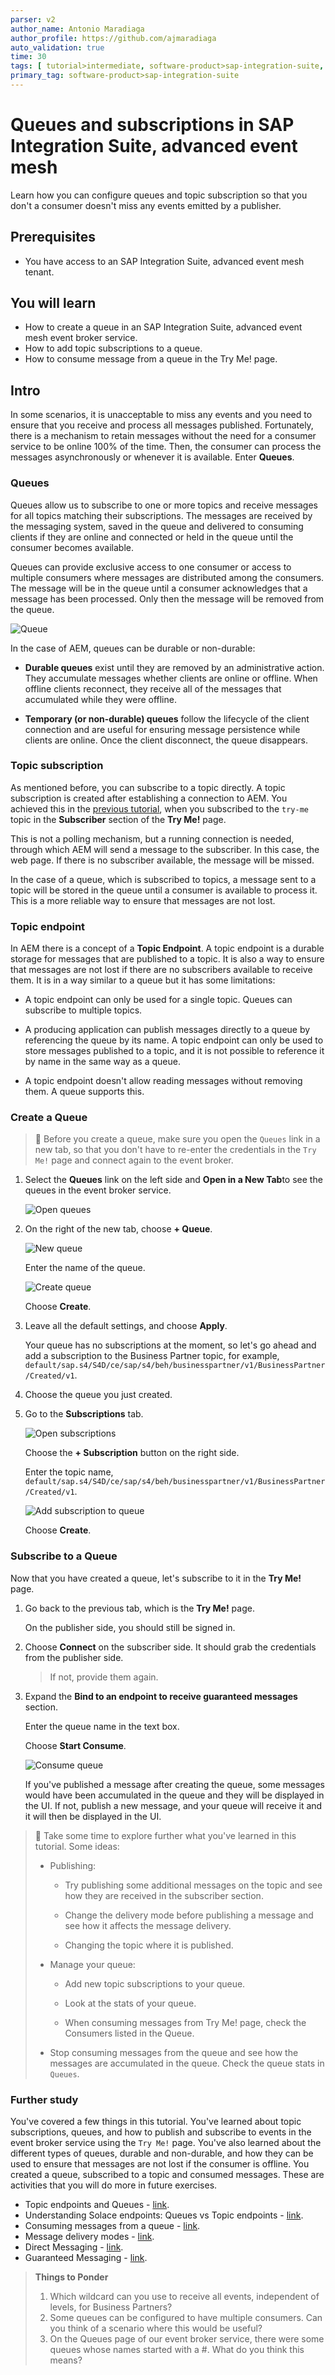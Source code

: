 ```yaml
---
parser: v2
author_name: Antonio Maradiaga
author_profile: https://github.com/ajmaradiaga
auto_validation: true
time: 30
tags: [ tutorial>intermediate, software-product>sap-integration-suite, software-product>sap-business-technology-platform, tutorial>license]
primary_tag: software-product>sap-integration-suite
---
```


# Queues and subscriptions in SAP Integration Suite, advanced event mesh

<!-- description -->Learn how you can configure queues and topic subscription so that you don't a consumer doesn't miss any events emitted by a publisher.


## Prerequisites
- You have access to an SAP Integration Suite, advanced event mesh tenant.

## You will learn
- How to create a queue in an SAP Integration Suite, advanced event mesh event broker service.
- How to add topic subscriptions to a queue.
- How to consume message from a queue in the Try Me! page.


## Intro
In some scenarios, it is unacceptable to miss any events and you need to ensure that you receive and process all messages published. Fortunately, there is a mechanism to retain messages without the need for a consumer service to be online 100% of the time. Then, the consumer can process the messages asynchronously or whenever it is available. Enter **Queues**.

### Queues

Queues allow us to subscribe to one or more topics and receive messages for all topics matching their subscriptions. The messages are received by the messaging system, saved in the queue and delivered to consuming clients if they are online and connected or held in the queue until the consumer becomes available. 

Queues can provide exclusive access to one consumer or access to multiple consumers where messages are distributed among the consumers. The message will be in the queue until a consumer acknowledges that a message has been processed. Only then the message will be removed from the queue.

![Queue](assets/guaranteed-queue.png)

In the case of AEM, queues can be durable or non-durable:

- **Durable queues** exist until they are removed by an administrative action. They accumulate messages whether clients are online or offline. When offline clients reconnect, they receive all of the messages that accumulated while they were offline.

- **Temporary (or non-durable) queues** follow the lifecycle of the client connection and are useful for ensuring message persistence while clients are online. Once the client disconnect, the queue disappears.


### Topic subscription

As mentioned before, you can subscribe to a topic directly. A topic subscription is created after establishing a connection to AEM. You achieved this in the [previous tutorial](../pubsub-view-events/), when you subscribed to the `try-me` topic in the **Subscriber** section of the **Try Me!** page. 

This is not a polling mechanism, but a running connection is needed, through which AEM will send a message to the subscriber. In this case, the web page. If there is no subscriber available, the message will be missed.

In the case of a queue, which is subscribed to topics, a message sent to a topic will be stored in the queue until a consumer is available to process it. This is a more reliable way to ensure that messages are not lost.



### Topic endpoint

In AEM there is a concept of a **Topic Endpoint**. A topic endpoint is a durable storage for messages that are published to a topic. It is also a way to ensure that messages are not lost if there are no subscribers available to receive them. It is in a way similar to a queue but it has some limitations:

- A topic endpoint can only be used for a single topic. Queues can subscribe to multiple topics.

- A producing application can publish messages directly to a queue by referencing the queue by its name. A topic endpoint can only be used to store messages published to a topic, and it is not possible to reference it by name in the same way as a queue.

- A topic endpoint doesn't allow reading messages without removing them. A queue supports this.


### Create a Queue

> 🚨 Before you create a queue, make sure you open the `Queues` link in a new tab, so that you don't have to re-enter the credentials in the `Try Me!` page and connect again to the event broker.

1. Select the **Queues** link on the left side and **Open in a New Tab**to see the queues in the event broker service. 

    ![Open queues](assets/queue1.png)

2. On the right of the new tab, choose **+ Queue**.
   
    ![New queue](assets/queue2.png)
   
    Enter the name of the queue.

    ![Create queue](assets/create-queue.png)

    Choose **Create**.
    
3. Leave all the default settings, and choose **Apply**. 

    Your queue has no subscriptions at the moment, so let's go ahead and add a subscription to the Business Partner topic, for example, `default/sap.s4/S4D/ce/sap/s4/beh/businesspartner/v1/BusinessPartner/Created/v1`.

4. Choose the queue you just created.
   
5. Go to the **Subscriptions** tab.
    
    ![Open subscriptions](assets/queue3.png)
    
    Choose the **+ Subscription** button on the right side. 
    
    Enter the topic name, `default/sap.s4/S4D/ce/sap/s4/beh/businesspartner/v1/BusinessPartner/Created/v1`.

    ![Add subscription to queue](assets/queue-add-subscription.png)

    Choose **Create**.


### Subscribe to a Queue
Now that you have created a queue, let's subscribe to it in the **Try Me!** page.

1. Go back to the previous tab, which is the **Try Me!** page.

    On the publisher side, you should still be signed in.
    
2. Choose **Connect** on the subscriber side. It should grab the credentials from the publisher side.

    >If not, provide them again.

3. Expand the **Bind to an endpoint to receive guaranteed messages** section.

    Enter the queue name in the text box.

    Choose **Start Consume**.

    ![Consume queue](assets/consume-queue.png)

    If you've published a message after creating the queue, some messages would have been accumulated in the queue and they will be displayed in the UI. If not, publish a new message, and your queue will receive it and it will then be displayed in the UI.

>🧭 Take some time to explore further what you've learned in this tutorial. Some ideas:
>
>- Publishing:
>
>   - Try publishing some additional messages on the topic and see how they are received in the subscriber section.
>
>   - Change the delivery mode before publishing a message and see how it affects the message delivery. 
>
>   - Changing the topic where it is published.
>
>- Manage your queue:
>
>   - Add new topic subscriptions to your queue.
>
>   - Look at the stats of your queue.
>
>   - When consuming messages from Try Me! page, check the Consumers listed in the Queue.
>
>- Stop consuming messages from the queue and see how the messages are accumulated in the queue. Check the queue stats in `Queues`.


### Further study

You've covered a few things in this tutorial. You've learned about topic subscriptions, queues, and how to publish and subscribe to events in the event broker service using the `Try Me!` page. You've also learned about the different types of queues, durable and non-durable, and how they can be used to ensure that messages are not lost if the consumer is offline. You created a queue, subscribed to a topic and consumed messages. These are activities that you will do more in future exercises.

- Topic endpoints and Queues - [link](https://help.pubsub.em.services.cloud.sap/Get-Started/topic-endpoints-queues.htm).
- Understanding Solace endpoints: Queues vs Topic endpoints - [link](https://solace.com/blog/queues-vs-topic-endpoints/).
- Consuming messages from a queue - [link](https://help.pubsub.em.services.cloud.sap/Cloud/Consuming-Guaranteed-Messages-from-Queue-in-Broker-Manager.htm).
- Message delivery modes - [link](https://help.pubsub.em.services.cloud.sap/Get-Started/message-delivery-modes.htm).
- Direct Messaging - [link](https://docs.solace.com/Messaging/Direct-Msg/Direct-Messages.htm).
- Guaranteed Messaging - [link](https://docs.solace.com/Messaging/Guaranteed-Msg/Guaranteed-Messages.htm).

>**Things to Ponder**
>
> 1. Which wildcard can you use to receive all events, independent of levels, for Business Partners?
> 2. Some queues can be configured to have multiple consumers. Can you think of a scenario where this would be useful?
> 3. On the Queues page of our event broker service, there were some queues whose names started with a #. What do you think this means?

